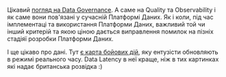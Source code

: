 Цікавий [погляд на Data Governance](https://davidsj.substack.com/p/compounding-quality?s=r). А саме на Quality та Observability і як саме вони пов'язані у сучасній Платформі Даних. Як і коли, під час імплементаці та використання Платформи Даних, важливий той чи інший критерій та якою ціною дається виправлення помилок на пізніх стадіяї розробки Платформи Даних.

І ще цікаво про дані. Тут [є карта бойових дій](https://www.theukrainemap.com/interactive-battle-map), яку ентузісти обновляють в режимі реального часу. Data Latency в неї краще, ніж в тих картинках які надає британська розвідка :) 